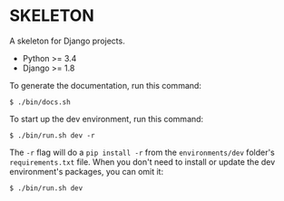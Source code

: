 SKELETON
========

A skeleton for Django projects.

* Python >= 3.4
* Django >= 1.8

To generate the documentation, run this command:

    $ ./bin/docs.sh

To start up the dev environment, run this command:

    $ ./bin/run.sh dev -r

The `-r` flag will do a `pip install -r` from the `environments/dev` folder's `requirements.txt` file. When you don't need to install or update the dev environment's packages, you can omit it:

    $ ./bin/run.sh dev